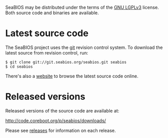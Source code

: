 SeaBIOS may be distributed under the terms of the [GNU
LGPLv3](http://www.gnu.org/licenses/lgpl-3.0-standalone.html) license.
Both source code and binaries are available.

Latest source code
==================

The SeaBIOS project uses the [git](http://git-scm.com/) revision
control system. To download the latest source from revision control,
run:

```
$ git clone git://git.seabios.org/seabios.git seabios
$ cd seabios
```

There's also a [website](http://git.seabios.org/) to browse the latest
source code online.

Released versions
=================

Released versions of the source code are available at:

<http://code.coreboot.org/p/seabios/downloads/>

Please see [releases](Releases) for information on each release.
